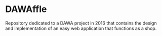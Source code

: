 # DAWAffle
Repository dedicated to a DAWA project in 2016 that contains the design and implementation of an easy web application that functions as a shop.
